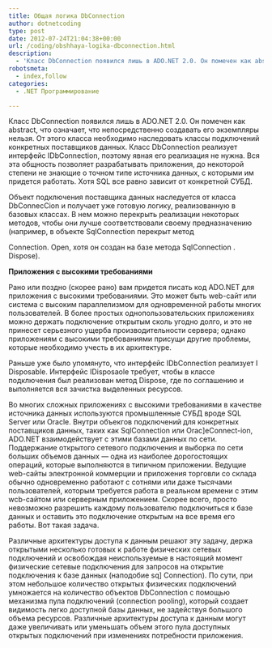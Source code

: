 ```yaml
---
title: Общая логика DbConnection
author: dotnetcoding
type: post
date: 2012-07-24T21:04:38+00:00
url: /coding/obshhaya-logika-dbconnection.html
description:
  - 'Класс DbConnection появился лишь в ADO.NET 2.0. Он помечен как abstract, что означает, что непосредственно создавать его экземпляры нельзя. '
robotsmeta:
  - index,follow
categories:
  - .NET Программирование

---
```

Класс DbConnection появился лишь в ADO.NET 2.0. Он помечен как abstract, что означает, что непосредственно создавать его экземпляры нельзя. От этого класса необходимо наследовать классы подключений конкретных поставщиков данных. Класс DbConnection реализует интерфейс IDbConnection, поэтому явная его реализация не нужна. Вся эта общность позволяет разрабатывать приложения, до некоторой степени не знающие о точном типе источника данных, с которыми им придется работать. Хотя SQL все равно зависит от конкретной СУБД.<!--more-->

Объект подключения поставщика данных наследуется от класса DbConnecCion и получает уже готовую логику, реализованную в базовых классах. В нем можно перекрыть реализации некоторых методов, чтобы они лучше соответствовали своему предназначению (например, в объекте SqlConnection перекрыт метод

Connection. Open, хотя он создан на базе метода SqlConnection . Dispose).

**Приложения с высокими требованиями**

Рано или поздно (скорее рано) вам придется писать код ADO.NET для приложения с высокими требованиями. Это может быть web-сайт или система с высоким параллелизмом для одновременной работы многих пользователей. В более простых однопользовательских приложениях можно держать подключение открытым сколь угодно долго, и это не принесет серьезного ущерба производительности сервера; однако приложениям с высокими требованиями присущи другие проблемы, которые необходимо учесть в их архитектуре.

Раньше уже было упомянуто, что интерфейс IDbConnection реализует I Disposable. Интерфейс IDisposaole требует, чтобы в классе подключения был реализован метод Dispose, где по соглашению и выполняется вся зачистка выделенных ресурсов.

Во многих сложных приложениях с высокими требованиями в качестве источника данных используются промышленные СУБД вроде SQL Server или Oracle. Внутри объекгов подключений для конкретных поставщиков данных, таких как SqlConnection или Orac]eConnect-ion, ADO.NET взаимодействует с этими базами данных по сети. Поддержание открытого сетевого подключения и выборка по сети больших объемов данных — одна из наиболее дорогостоящих операций, которые выполняются в типичном приложении. Ведущие web-сайты электронной коммерции и приложения торговли со склада обычно одновременно работают с сотнями или даже тысячами пользователей, которым требуется работа в реальном времени с этим wcb-сайтом или серверным приложением. Скорее всего, просто невозможно разрешить каждому пользователю подключиться к базе данных и оставить это подключение открытым на все время его работы. Вот такая задача.

Различные архитектуры доступа к данным решают эту задачу, держа открытыми несколько готовых к работе физических сетевых подключений и освобождая неиспользуемые в настоящий момент физические сетевые подключения для запросов на открытие подключения к базе данных (наподобие sq] Connection). По сути, при этом небольшое количество открытых физических подключений умножается на количество объектов DbConnection с помощью механизма пула подключений (connection pooling), который создает видимость легко доступной базы данных, не задействуя большого объема ресурсов. Различные архитектуры доступа к данным могут даже увеличивать или уменьшать объем этого пула доступных открытых подключений при изменениях потребности приложения.